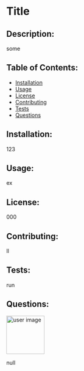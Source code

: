 
# Title

## Description:
some

## Table of Contents:

* [Installation](#Installation)
* [Usage](#Usage)
* [License](#License)
* [Contributing](#Contributing)
* [Tests](#Tests)
* [Questions](#Questions)

## Installation: 
123

## Usage:
ex

## License:
000

## Contributing:
ll

## Tests:
run

## Questions:
<img src= "https://avatars1.githubusercontent.com/u/60418958?v=4" alt = "user image" style = "width: 100px" height = "100px" />

 null
